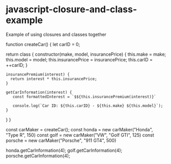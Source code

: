 # javascript-closure-and-class-example
Example of using closures and classes together

function createCar() {
  let carID = 0;
  
  return class {
    constructor(make, model, insurancePrice) {
      this.make = make;
      this.model = model;
      this.insurancePrice = insurancePrice;
      this.carID = ++carID;
    }
 
    insurancePremium(interest) {
      return interest * this.insurancePrice;
    }
    
    getCarInformation(interest) {
       const formattedInterest = `$${this.insurancePremium(interest)}`
       
       console.log(`Car ID: ${this.carID} - ${this.make} ${this.model}`);
    }
    
  }
}

const carMaker = createCar();
const honda = new carMaker("Honda", "Type R", 150)
const golf = new carMaker("VW", "Golf GTI", 125)
const porsche = new carMaker("Porsche", "911 GT4", 500)


honda.getCarInformation(4);
golf.getCarInformation(4);
porsche.getCarInformation(4);
